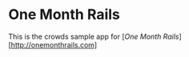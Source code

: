 # One Month Rails

This is the crowds sample app for 
[*One Month Rails*][http://onemonthrails.com]

